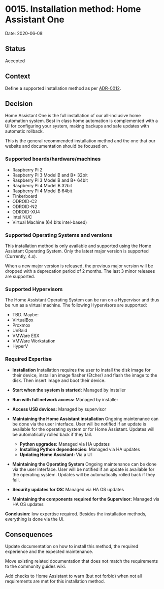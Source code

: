 # 0015. Installation method: Home Assistant One

Date: 2020-06-08

## Status

Accepted

## Context

Define a supported installation method as per [ADR-0012](https://github.com/home-assistant/architecture/blob/master/adr/0012-define-supported-installation-method.md).

## Decision

Home Assistant One is the full installation of our all-inclusive home automation system. Best in class home automation is complemented with a UI for configuring your system, making backups and safe updates with automatic rollback.

This is the general recommended installation method and the one that our website and documentation should be focused on.

### Supported boards/hardware/machines

- Raspberry Pi 2
- Raspberry Pi 3 Model B and B+ 32bit
- Raspberry Pi 3 Model B and B+ 64bit
- Raspberry Pi 4 Model B 32bit
- Raspberry Pi 4 Model B 64bit
- Tinkerboard
- ODROID-C2
- ODROID-N2
- ODROID-XU4
- Intel NUC
- Virtual Machine (64 bits intel-based)

### Supported Operating Systems and versions

This installation method is only available and supported using the Home Assistant Operating System. Only the latest major version is supported (Currently, 4.x).

When a new major version is released, the previous major version will be dropped with a deprecation period of 2 months. The last 3 minor releases are supported.

### Supported Hypervisors

The Home Assistant Operating System can be run on a Hypervisor and thus be run as a virtual machine. The following Hypervisors are supported:

- TBD. Maybe:
- VirtualBox
- Proxmox
- UnRaid
- VMWare ESX
- VMWare Workstation
- HyperV

### Required Expertise

- **Installation**
  Installation requires the user to install the disk image for their device, install an image flasher (Etcher) and flash the image to the disk. Then insert image and boot their device.

* **Start when the system is started:** Managed by installer
* **Run with full network access:** Managed by installer
* **Access USB devices:** Managed by supervisor

* **Maintaining the Home Assistant installation**
  Ongoing maintenance can be done via the user interface. User will be notified if an update is available for the operating system or for Home Assistant. Updates will be automatically rolled back if they fail.

  - **Python upgrades:** Managed via HA updates
  - **Installing Python dependencies:** Managed via HA updates
  - **Updating Home Assistant:** Via a UI

- **Maintaining the Operating System**
  Ongoing maintenance can be done via the user interface. User will be notified if an update is available for the operating system. Updates will be automatically rolled back if they fail.

* **Security updates for OS:** Managed via HA OS updates

* **Maintaining the components required for the Supervisor:** Managed via HA OS updates

**Conclusion:** low expertise required. Besides the installation methods, everything is done via the UI.

## Consequences

Update documentation on how to install this method, the required experience and the expected maintenance.

Move existing related documentation that does not match the requirements to the community guides wiki.

Add checks to Home Assistant to warn (but not forbid) when not all requirements are met for this installation method.
